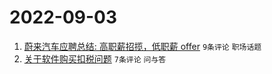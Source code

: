 # 2022-09-03

1. [蔚来汽车应聘总结: 高职薪招揽，低职薪 offer](https://www.v2ex.com/t/877388) `9条评论` `职场话题`
1. [关于软件购买扣税问题](https://www.v2ex.com/t/877387) `7条评论` `问与答`
